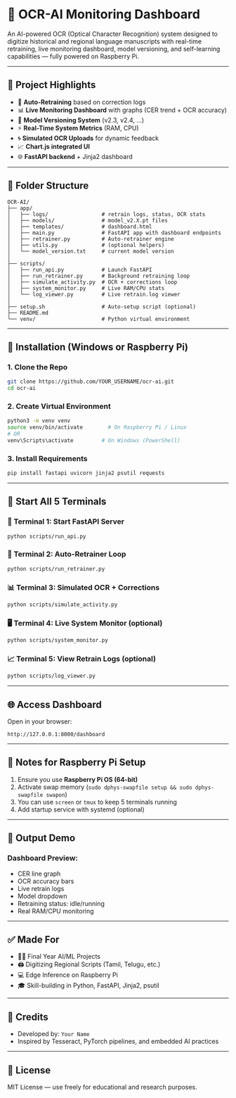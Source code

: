 # 🧠 OCR-AI Monitoring Dashboard

An AI-powered OCR (Optical Character Recognition) system designed to digitize historical and regional language manuscripts with real-time retraining, live monitoring dashboard, model versioning, and self-learning capabilities — fully powered on Raspberry Pi.


---

## 📸 Project Highlights

- 🔁 **Auto-Retraining** based on correction logs
- 📊 **Live Monitoring Dashboard** with graphs (CER trend + OCR accuracy)
- 🧠 **Model Versioning System** (v2.3, v2.4, ...)
- ⚡ **Real-Time System Metrics** (RAM, CPU)
- 🌀 **Simulated OCR Uploads** for dynamic feedback
- 📈 **Chart.js integrated UI**
- 🌐 **FastAPI backend** + Jinja2 dashboard

---

## 🧰 Folder Structure

```
OCR-AI/
├── app/
│   ├── logs/                 # retrain logs, status, OCR stats
│   ├── models/               # model_v2.X.pt files
│   ├── templates/            # dashboard.html
│   ├── main.py               # FastAPI app with dashboard endpoints
│   ├── retrainer.py          # Auto-retrainer engine
│   ├── utils.py              # (optional helpers)
│   └── model_version.txt     # current model version
│
├── scripts/
│   ├── run_api.py            # Launch FastAPI
│   ├── run_retrainer.py      # Background retraining loop
│   ├── simulate_activity.py  # OCR + corrections loop
│   ├── system_monitor.py     # Live RAM/CPU stats
│   └── log_viewer.py         # Live retrain.log viewer
│
├── setup.sh                  # Auto-setup script (optional)
├── README.md
└── venv/                     # Python virtual environment
```

---

## 🚀 Installation (Windows or Raspberry Pi)

### 1. Clone the Repo
```bash
git clone https://github.com/YOUR_USERNAME/ocr-ai.git
cd ocr-ai
```

### 2. Create Virtual Environment
```bash
python3 -m venv venv
source venv/bin/activate        # On Raspberry Pi / Linux
# OR
venv\Scripts\activate         # On Windows (PowerShell)
```

### 3. Install Requirements
```bash
pip install fastapi uvicorn jinja2 psutil requests
```

---

## 🏁 Start All 5 Terminals

### 🧠 Terminal 1: Start FastAPI Server
```bash
python scripts/run_api.py
```

### 🧪 Terminal 2: Auto-Retrainer Loop
```bash
python scripts/run_retrainer.py
```

### 📊 Terminal 3: Simulated OCR + Corrections
```bash
python scripts/simulate_activity.py
```

### 🖥️ Terminal 4: Live System Monitor (optional)
```bash
python scripts/system_monitor.py
```

### 📈 Terminal 5: View Retrain Logs (optional)
```bash
python scripts/log_viewer.py
```

---

## 🌐 Access Dashboard

Open in your browser:
```
http://127.0.0.1:8000/dashboard
```

---

## 📌 Notes for Raspberry Pi Setup

1. Ensure you use **Raspberry Pi OS (64-bit)**  
2. Activate swap memory (`sudo dphys-swapfile setup && sudo dphys-swapfile swapon`)  
3. You can use `screen` or `tmux` to keep 5 terminals running  
4. Add startup service with systemd (optional)

---

## 📄 Output Demo

### Dashboard Preview:
- CER line graph
- OCR accuracy bars
- Live retrain logs
- Model dropdown
- Retraining status: idle/running
- Real RAM/CPU monitoring

---

## ✅ Made For

- 👨‍🎓 Final Year AI/ML Projects
- 🖨️ Digitizing Regional Scripts (Tamil, Telugu, etc.)
- 💻 Edge Inference on Raspberry Pi
- 🎓 Skill-building in Python, FastAPI, Jinja2, psutil

---

## 🙏 Credits

- Developed by: `Your Name`
- Inspired by Tesseract, PyTorch pipelines, and embedded AI practices

---

## 📜 License

MIT License — use freely for educational and research purposes.
